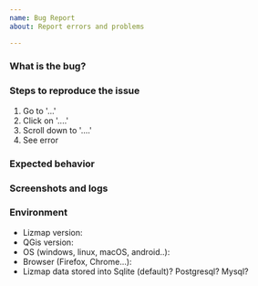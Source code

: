 ```yaml
---
name: Bug Report
about: Report errors and problems

---
```


### What is the bug?
<!-- A clear and concise description of what the bug is -->


### Steps to reproduce the issue

1. Go to '...'
2. Click on '....'
3. Scroll down to '....'
4. See error

### Expected behavior
<!-- A clear and concise description of what you expected to happen. -->


### Screenshots and logs
<!-- optional. If applicable, add screenshots and/or logs to help explain your problem 
WARNING: obfuscate all sensible data (IP, passwords, domain name...) -->


### Environment

<!-- please complete the following information -->

 - Lizmap version: 
 - QGis version:
 - OS (windows, linux, macOS, android..): 
 - Browser (Firefox, Chrome...):
 - Lizmap data stored into Sqlite (default)? Postgresql? Mysql? 
 


